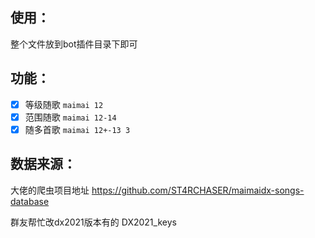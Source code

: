 ## 使用：
 整个文件放到bot插件目录下即可

## 功能：
- [x] 等级随歌 ``maimai 12``
- [x] 范围随歌 ``maimai 12-14``
- [x] 随多首歌 ``maimai 12+-13 3``

## 数据来源：
大佬的爬虫项目地址 https://github.com/ST4RCHASER/maimaidx-songs-database

群友帮忙改dx2021版本有的 DX2021_keys
